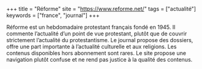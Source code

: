 +++
title = "Réforme"
site = "https://www.reforme.net/"
tags = ["actualité"]
keywords = ["france", "journal"]
+++

Réforme est un hebdomadaire protestant français fondé en 1945. Il commente l’actualité d’un point de vue protestant, plutôt que de couvrir strictement l’actualité du protestantisme. Le journal propose des dossiers, offre une part importante à l’actualité culturelle et aux religions. Les contenus disponibles hors abonnement sont rares. Le site propose une navigation plutôt confuse et ne rend pas justice à la qualité des contenus.
